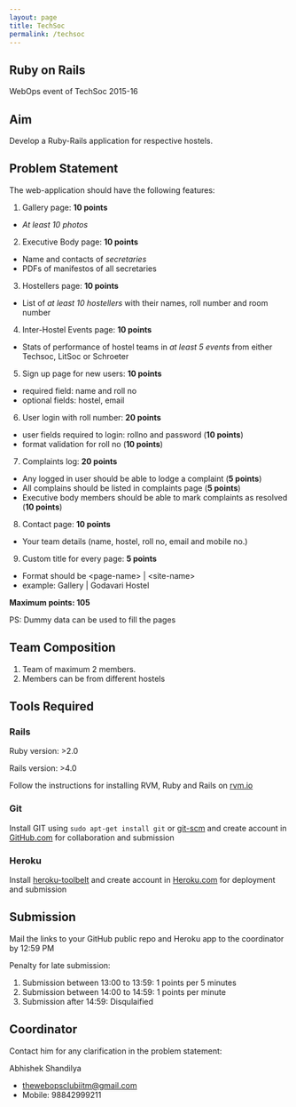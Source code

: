 ```yaml
---
layout: page
title: TechSoc
permalink: /techsoc
---
```

## Ruby on Rails

WebOps event of TechSoc 2015-16

## Aim
Develop a Ruby-Rails application for respective hostels.

## Problem Statement

The web-application should have the following features:

1. Gallery page: **10 points**
- *At least 10 photos*
2. Executive Body page: **10 points**
- Name and contacts of *secretaries*
- PDFs of manifestos of all secretaries
3. Hostellers page: **10 points**
- List of *at least 10 hostellers* with their names, roll number and room number
4. Inter-Hostel Events page: **10 points**
- Stats of performance of hostel teams in *at least 5 events* from either Techsoc, LitSoc or Schroeter
5. Sign up page for new users: **10 points**
- required field: name and roll no
- optional fields: hostel, email
6. User login with roll number: **20 points**
- user fields required to login: rollno and password (**10 points**)
- format validation for roll no (**10 points**)
7. Complaints log: **20 points**
- Any logged in user should be able to lodge a complaint (**5 points**)
- All complains should be listed in complaints page (**5 points**)
- Executive body members should be able to mark complaints as resolved (**10 points**)
8. Contact page: **10 points**
- Your team details (name, hostel, roll no, email and mobile no.)
9. Custom title for every page: **5 points**
- Format should be &lt;page-name&gt; | &lt;site-name&gt;
- example: Gallery | Godavari Hostel

**Maximum points: 105**

PS: Dummy data can be used to fill the pages

## Team Composition
1. Team of maximum 2 members.
2. Members can be from different hostels

## Tools Required

### Rails
Ruby version: >2.0

Rails version: >4.0

Follow the instructions for installing RVM, Ruby and Rails on [rvm.io](http://rvm.io/)

### Git
Install GIT using `sudo apt-get install git` or [git-scm](http://www.git-scm.com/) and create account in [GitHub.com](https://github.com) for collaboration and submission

### Heroku
Install [heroku-toolbelt](http://toolbelt.heroku.com/) and create account in [Heroku.com](https://heroku.com) for deployment and submission

## Submission
Mail the links to your GitHub public repo and Heroku app to the coordinator by 12:59 PM

Penalty for late submission:

1. Submission between 13:00 to 13:59: 1 points per 5 minutes
2. Submission between 14:00 to 14:59: 1 points per minute
3. Submission after 14:59: Disqulaified

## Coordinator
Contact him for any clarification in the problem statement:

Abhishek Shandilya

- thewebopsclubiitm@gmail.com
- Mobile: 98842999211